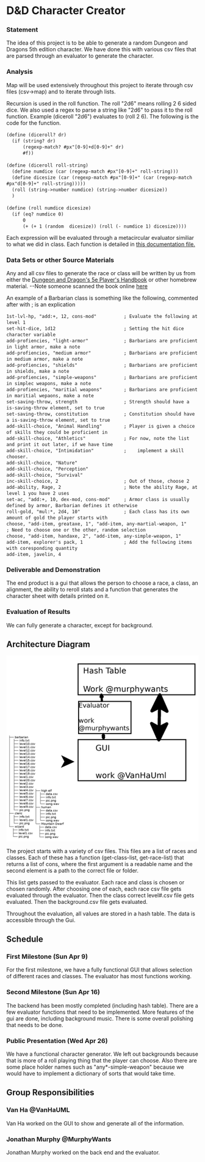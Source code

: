 # D&D Character Creator

### Statement
The idea of this project is to be able to generate a random Dungeon and Dragons 5th edition character. We have done this with various csv files that are parsed through an evaluator to generate the character.

### Analysis
Map will be used extensively throughout this project to iterate through csv files (csv->map) and to iterate through lists.

Recursion is used in the roll function.
The roll "2d6" means rolling 2 6 sided dice. We also used a regex to parse a string like "2d6" to pass it to the roll function. Example (diceroll "2d6") evaluates to (roll 2 6). The following is the code for the function.
~~~
(define (diceroll? dr)
  (if (string? dr)
      (regexp-match? #px"[0-9]+d[0-9]+" dr)
      #f))

(define (diceroll roll-string)
  (define numdice (car (regexp-match #px"[0-9]+" roll-string)))
  (define dicesize (car (regexp-match #px"[0-9]+" (car (regexp-match #px"d[0-9]+" roll-string)))))
  (roll (string->number numdice) (string->number dicesize))
  )

(define (roll numdice dicesize)
  (if (eq? numdice 0)
      0
      (+ (+ 1 (random  dicesize)) (roll (- numdice 1) dicesize))))
~~~

Each expression will be evaluated through a metacircular evaluator similiar to what we did in class.
Each function is detailed in [this documentation file.]("documentation.md")

### Data Sets or other Source Materials
Any and all csv files to generate the race or class will be written by us from either the [Dungeon and Dragon's 5e Player's Handbook](http://a.co/hDUb8oH) or other homebrew material.
--Note someone scanned the book online [here][online-pdf]

An example of a Barbarian class is something like the following, commented after with ; is an explication
~~~
1st-lvl-hp, "add:+, 12, cons-mod"          ; Evaluate the following at level 1
set-hit-dice, 1d12                         ; Setting the hit dice character variable
add-profiencies, "light-armor"             ; Barbarians are proficient in light armor, make a note
add-profiencies, "medium armor"            ; Barbarians are proficient in medium armor, make a note
add-profiencies, "shields"                 ; Barbarians are proficient in shields, make a note
add-profiencies, "simple-weapons"          ; Barbarians are proficient in simplec weapons, make a note
add-profiencies, "maritial weapons"        ; Barbarians are proficient in maritial wepaons, make a note
set-saving-throw, strength                 ; Strength should have a is-saving-throw element, set to true
set-saving-throw, constitution             ; Constitution should have a is-saving-throw element, set to true
add-skill-choice, "Animal Handling"        ; Player is given a choice of skills they could be proficient in
add-skill-choice, "Athletics"              ; For now, note the list and print it out later, if we have time
add-skill-choice, "Intimidation"           ;	implement a skill chooser.
add-skill-choice, "Nature"
add-skill-choice, "Perception"
add-skill-choice, "Survival"
inc-skill-choice, 2                        ; Out of those, choose 2
add-ability, Rage, 2                       ; Note the ability Rage, at level 1 you have 2 uses
set-ac, "add:+, 10, dex-mod, cons-mod"     ; Armor class is usually defined by armor, Barbarian defines it otherwise
roll-gold, "mul:*, 2d4, 10"                ; Each class has its own amount of gold the player starts with
choose, "add-item, greataxe, 1", "add-item, any-martial-weapon, 1"    ; Need to choose one or the other, random selection
choose, "add-item, handaxe, 2", "add-item, any-simple-weapon, 1"
add-item, explorer's pack, 1               ; Add the following items with coresponding quantity
add-item, javelin, 4
~~~

### Deliverable and Demonstration
The end product is a gui that allows the person to choose a race, a class, an alignment, the ability to reroll stats and a function that generates the character sheet with details printed on it.

### Evaluation of Results
We can fully generate a character, except for background.

## Architecture Diagram
![Diagram image](diagramafter.png?raw=true "Architecture Diagram")

The project starts with a variety of csv files. This files are a list of races and classes. Each of these has a function (get-class-list, get-race-list) that returns a list of cons, where the first argument is a readable name and the second element is a path to the correct file or folder.

This list gets passed to the evaluator. Each race and class is chosen or chosen randomly. After choosing one of each, each race csv file gets evaluated through the evaluator. Then the class correct level#.csv file gets evaluated. Then the background.csv file gets evaluated.

Throughout the evaluation, all values are stored in a hash table. The data is accessible through the Gui.

## Schedule

### First Milestone (Sun Apr 9)
For the first milestone, we have a fully functional GUI that allows selection of different races and classes. The evaluator has most functions working.

### Second Milestone (Sun Apr 16)
The backend has been mostly completed (including hash table). There are a few evaluator functions that need to be implemented. More features of the gui are done, including background music. There is some overall polishing that needs to be done.

### Public Presentation (Wed Apr 26)
We have a functional character generator. We left out backgrounds because that is more of a roll playing thing that the player can choose. Also there are some place holder names such as "any*-simple-weapon" because we would have to implement a dictionary of sorts that would take time.

## Group Responsibilities

### Van Ha @VanHaUML
Van Ha worked on the GUI to show and generate all of the information.

### Jonathan Murphy @MurphyWants
Jonathan Murphy worked on the back end and the evaluator.


[online-pdf]: https://dnd.rem.uz/5e%20D%26D%20Books/D%26D%205e%20-%20Players%20Handbook%20(Small).pdf
